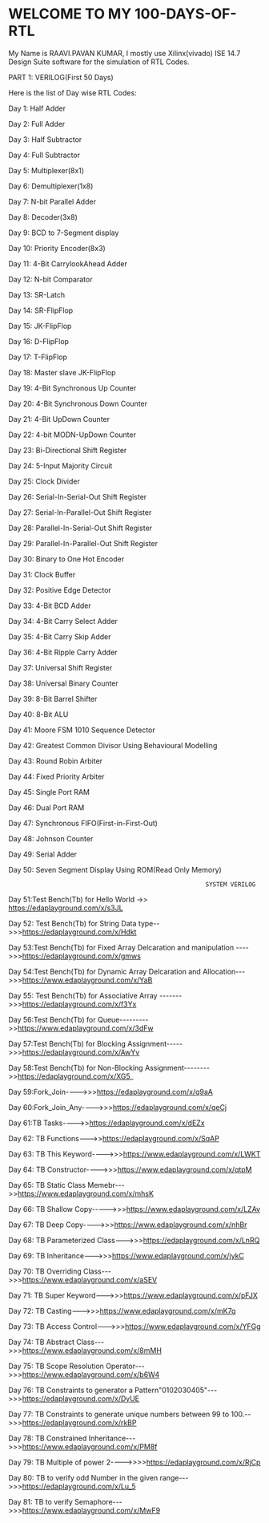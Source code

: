 
# WELCOME TO MY 100-DAYS-OF-RTL
My Name is RAAVI.PAVAN KUMAR, I mostly use Xilinx(vivado) ISE 14.7 Design Suite  software for the simulation of RTL Codes.

PART 1: VERILOG(First 50 Days)

Here is the list of Day wise RTL Codes:

Day 1: Half Adder

Day 2: Full Adder

Day 3: Half Subtractor

Day 4: Full Subtractor

Day 5: Multiplexer(8x1)

Day 6: Demultiplexer(1x8)

Day 7: N-bit Parallel Adder

Day 8: Decoder(3x8)

Day 9: BCD to 7-Segment display

Day 10: Priority Encoder(8x3)

Day 11: 4-Bit CarrylookAhead Adder

Day 12: N-bit Comparator

Day 13: SR-Latch

Day 14: SR-FlipFlop

Day 15: JK-FlipFlop

Day 16: D-FlipFlop

Day 17: T-FlipFlop

Day 18: Master slave JK-FlipFlop

Day 19: 4-Bit Synchronous Up Counter

Day 20: 4-Bit Synchronous Down Counter

Day 21: 4-Bit UpDown Counter

Day 22: 4-bit MODN-UpDown Counter

Day 23: Bi-Directional Shift Register

Day 24: 5-Input Majority Circuit

Day 25: Clock Divider

Day 26: Serial-In-Serial-Out Shift Register

Day 27: Serial-In-Parallel-Out Shift Register

Day 28: Parallel-In-Serial-Out Shift Register

Day 29: Parallel-In-Parallel-Out Shift Register

Day 30: Binary to One Hot Encoder

Day 31: Clock Buffer

Day 32: Positive Edge Detector

Day 33: 4-Bit BCD Adder

Day 34: 4-Bit Carry Select Adder

Day 35: 4-Bit Carry Skip Adder

Day 36: 4-Bit Ripple Carry Adder

Day 37: Universal Shift Register

Day 38: Universal Binary Counter

Day 39: 8-Bit Barrel Shifter

Day 40: 8-Bit ALU

Day 41: Moore FSM 1010 Sequence Detector

Day 42: Greatest Common Divisor Using Behavioural Modelling

Day 43: Round Robin Arbiter

Day 44: Fixed Priority Arbiter

Day 45: Single Port RAM

Day 46: Dual Port RAM

Day 47: Synchronous FIFO(First-in-First-Out)

Day 48: Johnson Counter

Day 49: Serial Adder

Day 50: Seven Segment Display Using ROM(Read Only Memory)


                                                           SYSTEM VERILOG
                                                                           
 Day 51:Test Bench(Tb) for Hello World ->> https://edaplayground.com/x/s3JL
 
 Day 52: Test Bench(Tb) for String Data type-->>>https://edaplayground.com/x/Hdkt
 
 Day 53:Test Bench(Tb) for Fixed Array Delcaration and manipulation ---->>>https://edaplayground.com/x/gmws
 
 Day 54:Test Bench(Tb) for Dynamic Array Delcaration and Allocation--->>>https://www.edaplayground.com/x/YaB
 
 Day 55: Test Bench(Tb) for Associative Array ------->>>https://edaplayground.com/x/f3Yx
 
 Day 56:Test Bench(Tb) for Queue--------->>https://www.edaplayground.com/x/3dFw
 
 Day 57:Test Bench(Tb) for Blocking Assignment----->>>https://edaplayground.com/x/AwYv
 
 Day 58:Test Bench(Tb) for Non-Blocking Assignment-------->>https://edaplayground.com/x/XG5_
 
 Day 59:Fork_Join---->>>https://edaplayground.com/x/q9aA
 
 Day 60:Fork_Join_Any---->>>https://edaplayground.com/x/qeCj
 
 Day 61:TB Tasks---->>https://edaplayground.com/x/dEZx
 
 Day 62: TB Functions--->>https://edaplayground.com/x/SqAP

 Day 63: TB This Keyword---->>>https://www.edaplayground.com/x/LWKT

 Day 64: TB Constructor---->>>https://www.edaplayground.com/x/qtpM

 Day 65: TB Static Class Memebr--->>https://www.edaplayground.com/x/mhsK

 Day 66: TB Shallow Copy----->>>https://www.edaplayground.com/x/LZAv

 Day 67: TB Deep Copy---->>>https://www.edaplayground.com/x/nhBr

 Day 68: TB Parameterized Class--->>>https://edaplayground.com/x/LnRQ

 Day 69: TB Inheritance--->>>https://www.edaplayground.com/x/jykC

 Day 70: TB Overriding Class--->>>https://www.edaplayground.com/x/aSEV

 Day 71: TB Super Keyword--->>>https://www.edaplayground.com/x/pFJX

 Day 72: TB Casting--->>>https://www.edaplayground.com/x/mK7q

 Day 73: TB Access Control--->>>https://www.edaplayground.com/x/YFGg

 Day 74: TB Abstract Class--->>>https://www.edaplayground.com/x/8mMH

 Day 75: TB Scope Resolution Operator--->>>https://www.edaplayground.com/x/b6W4

 Day 76: TB Constraints to generator a Pattern"0102030405"--->>>https://edaplayground.com/x/DyUE

 Day 77: TB Constraints to generate unique numbers between 99 to 100.-->>>https://edaplayground.com/x/rkBP

 Day 78: TB Constrained Inheritance--->>>https://www.edaplayground.com/x/PM8f

 Day 79: TB Multiple of power 2---->>>>https://edaplayground.com/x/RjCp

 Day 80: TB to verify odd Number in the given range--->>>https://edaplayground.com/x/Lu_5

 Day 81: TB to verify Semaphore--->>>https://www.edaplayground.com/x/MwF9

 

 











